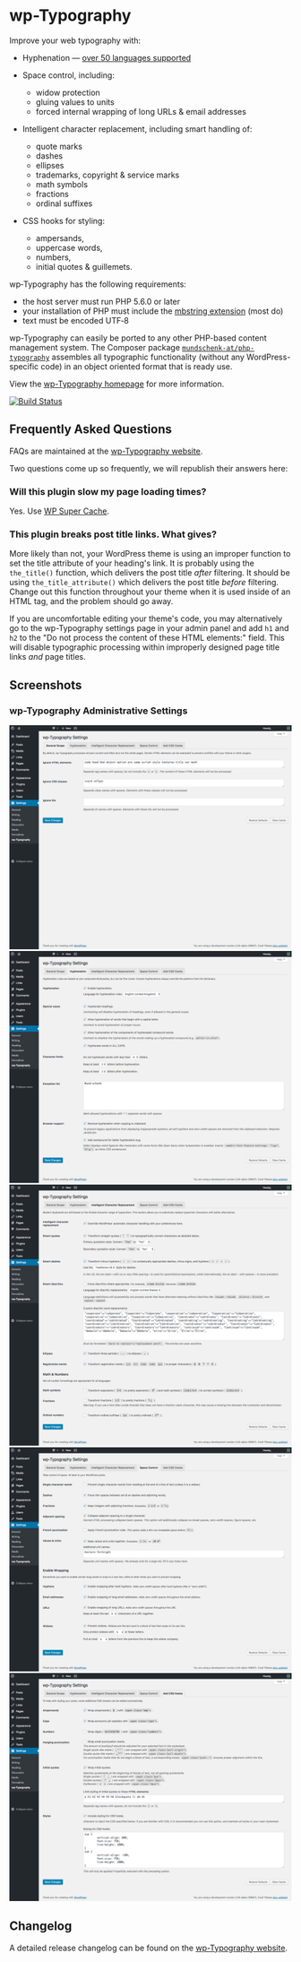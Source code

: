 # wp-Typography #

Improve your web typography with:

*   Hyphenation &mdash; [over 50 languages supported](https://code.mundschenk.at/wp-typography/frequently-asked-questions/#what-hyphenation-language-patterns-are-included)

*   Space control, including:
    -   widow protection
    -   gluing values to units
    -   forced internal wrapping of long URLs & email addresses

*   Intelligent character replacement, including smart handling of:
    -   quote marks
    -   dashes
    -   ellipses
    -   trademarks, copyright & service marks
    -   math symbols
    -   fractions
    -   ordinal suffixes

*   CSS hooks for styling:
    -   ampersands,
    -   uppercase words,
    -   numbers,
    -   initial quotes & guillemets.

wp‐Typography has the following requirements:

*   the host server must run PHP 5.6.0 or later
*   your installation of PHP must include the [mbstring extension](http://us3.php.net/manual/en/mbstring.installation.php) (most do)
*   text must be encoded UTF‐8

wp-Typography can easily be ported to any other PHP-based content management system. The Composer package [`mundschenk-at/php-typography`](https://github.com/mundschenk-at/php-typography) assembles all typographic functionality (without any WordPress-specific code) in an object oriented format that is ready use.

View the [wp-Typography homepage](https://code.mundschenk.at/wp-typography/ "wp-Typography Homepage") for more information.

[![Build Status](https://travis-ci.org/mundschenk-at/wp-typography.svg?branch=master)](https://travis-ci.org/mundschenk-at/wp-typography)

## Frequently Asked Questions ##

FAQs are maintained at the [wp-Typography website](https://code.mundschenk.at/wp-typography/frequently-asked-questions/ "wp-Typography FAQs").

Two questions come up so frequently, we will republish their answers here:

### Will this plu­gin slow my page load­ing times? ###

Yes. Use [WP Super Cache](http://wordpress.org/extend/plugins/wp-super-cache/).

### This plugin breaks post title links.  What gives? ###

More likely than not, your WordPress theme is using an improper function to set the title attribute of your heading's link.  It is probably using the `the_title()` function, which delivers the post title *after* filtering.  It should be using `the_title_attribute()` which delivers the post title *before* filtering.  Change out this function throughout your theme when it is used inside of an HTML tag, and the problem should go away.

If you are uncomfortable editing your theme's code, you may alternatively go to the wp-Typography settings page in your admin panel and add `h1` and `h2` to the "Do not process the content of these HTML elements:" field.  This will disable typographic processing within improperly designed page title links <em>and</em> page titles.

## Screenshots ##

### wp-Typography Administrative Settings ###
![wp-Typography "General" settings page](wp-assets/screenshot-1.png)
![wp-Typography "Hyphenation" settings page](wp-assets/screenshot-2.png)
![wp-Typography "Intelligent Character Replacement" settings page](wp-assets/screenshot-3.png)
![wp-Typography "Space Control" settings page](wp-assets/screenshot-4.png)
![wp-Typography "Add CSS Hooks" settings page](wp-assets/screenshot-5.png)

## Changelog ##

A detailed release changelog can be found on the [wp-Typography website](https://code.mundschenk.at/wp-typography/changes/).
